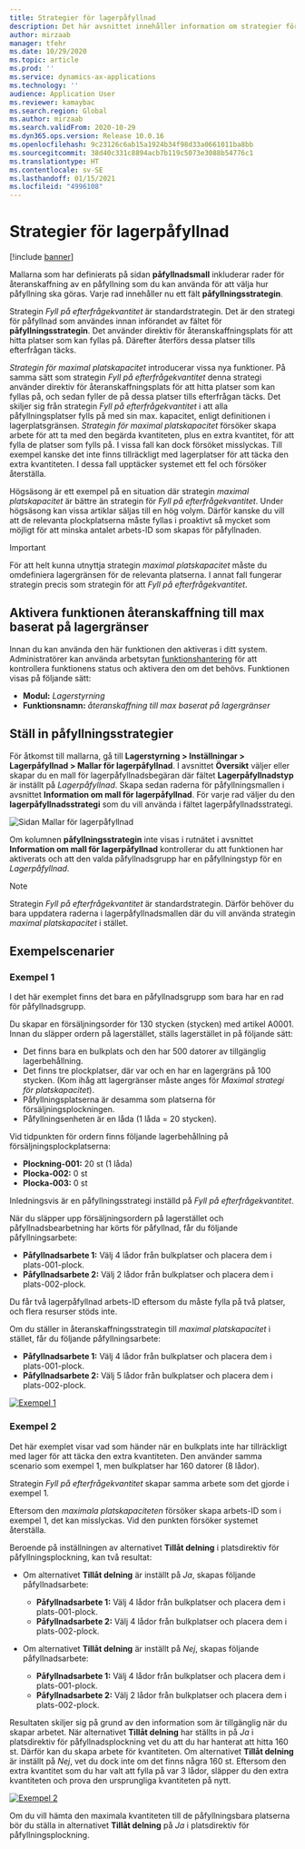```yaml
---
title: Strategier för lagerpåfyllnad
description: Det här avsnittet innehåller information om strategier för påfyllning och förklarar hur du kan använda fältet återanskaffningsstrategi på rader för återanskaffning av en påfyllning för att välja hur påfyllning ska göras.
author: mirzaab
manager: tfehr
ms.date: 10/29/2020
ms.topic: article
ms.prod: ''
ms.service: dynamics-ax-applications
ms.technology: ''
audience: Application User
ms.reviewer: kamaybac
ms.search.region: Global
ms.author: mirzaab
ms.search.validFrom: 2020-10-29
ms.dyn365.ops.version: Release 10.0.16
ms.openlocfilehash: 9c23126c6ab15a1924b34f98d33a0661011ba8bb
ms.sourcegitcommit: 38d40c331c8894acb7b119c5073e3088b54776c1
ms.translationtype: HT
ms.contentlocale: sv-SE
ms.lasthandoff: 01/15/2021
ms.locfileid: "4996108"
---
```

# <a name="replenishment-strategies"></a>Strategier för lagerpåfyllnad

[!include [banner](../includes/banner.md)]

Mallarna som har definierats på sidan **påfyllnadsmall** inkluderar rader för återanskaffning av en påfyllning som du kan använda för att välja hur påfyllning ska göras. Varje rad innehåller nu ett fält **påfyllningsstrategin**.

Strategin *Fyll på efterfrågekvantitet* är standardstrategin. Det är den strategi för påfyllnad som användes innan införandet av fältet för **påfyllningsstrategin**. Det använder direktiv för återanskaffningsplats för att hitta platser som kan fyllas på. Därefter återförs dessa platser tills efterfrågan täcks.

*Strategin för maximal platskapacitet* introducerar vissa nya funktioner. På samma sätt som strategin *Fyll på efterfrågekvantitet* denna strategi använder direktiv för återanskaffningsplats för att hitta platser som kan fyllas på, och sedan fyller de på dessa platser tills efterfrågan täcks. Det skiljer sig från strategin *Fyll på efterfrågekvantitet* i att alla påfyllningsplatser fylls på med sin max. kapacitet, enligt definitionen i lagerplatsgränsen. *Strategin för maximal platskapacitet* försöker skapa arbete för att ta med den begärda kvantiteten, plus en extra kvantitet, för att fylla de platser som fylls på. I vissa fall kan dock försöket misslyckas. Till exempel kanske det inte finns tillräckligt med lagerplatser för att täcka den extra kvantiteten. I dessa fall upptäcker systemet ett fel och försöker återställa.

Högsäsong är ett exempel på en situation där strategin *maximal platskapacitet* är bättre än strategin för *Fyll på efterfrågekvantitet*. Under högsäsong kan vissa artiklar säljas till en hög volym. Därför kanske du vill att de relevanta plockplatserna måste fyllas i proaktivt så mycket som möjligt för att minska antalet arbets-ID som skapas för påfyllnaden.

> [!IMPORTANT]
> För att helt kunna utnyttja strategin *maximal platskapacitet* måste du omdefiniera lagergränsen för de relevanta platserna. I annat fall fungerar strategin precis som strategin för att *Fyll på efterfrågekvantitet*.

## <a name="turn-on-the-replenish-to-max-based-on-stocking-limits-feature"></a>Aktivera funktionen återanskaffning till max baserat på lagergränser

Innan du kan använda den här funktionen den aktiveras i ditt system. Administratörer kan använda arbetsytan [funktionshantering](../../fin-ops-core/fin-ops/get-started/feature-management/feature-management-overview.md) för att kontrollera funktionens status och aktivera den om det behövs. Funktionen visas på följande sätt:

- **Modul:** *Lagerstyrning*
- **Funktionsnamn:** *återanskaffning till max baserat på lagergränser*

## <a name="set-up-replenishment-strategies"></a>Ställ in påfyllningsstrategier

För åtkomst till mallarna, gå till **Lagerstyrning \> Inställningar \> Lagerpåfyllnad \> Mallar för lagerpåfyllnad**. I avsnittet **Översikt** väljer eller skapar du en mall för lagerpåfyllnadsbegäran där fältet **Lagerpåfyllnadstyp** är inställt på *Lagerpåfyllnad*. Skapa sedan raderna för påfyllningsmallen i avsnittet **Information om mall för lagerpåfyllnad**. För varje rad väljer du den **lagerpåfyllnadsstrategi** som du vill använda i fältet lagerpåfyllnadsstrategi.

![Sidan Mallar för lagerpåfyllnad](media/ReplenTempWaveDmdMaxLocCap.png "Sidan Mallar för lagerpåfyllnad")

Om kolumnen **påfyllningsstrategin** inte visas i rutnätet i avsnittet **Information om mall för lagerpåfyllnad** kontrollerar du att funktionen har aktiverats och att den valda påfyllnadsgrupp har en påfyllningstyp för en *Lagerpåfyllnad*.

> [!NOTE]
> Strategin *Fyll på efterfrågekvantitet* är standardstrategin. Därför behöver du bara uppdatera raderna i lagerpåfyllnadsmallen där du vill använda strategin *maximal platskapacitet* i stället.

## <a name="example-scenarios"></a>Exempelscenarier

### <a name="example-1"></a>Exempel 1

I det här exemplet finns det bara en påfyllnadsgrupp som bara har en rad för påfyllnadsgrupp.

Du skapar en försäljningsorder för 130 stycken (stycken) med artikel A0001. Innan du släpper ordern på lagerstället, ställs lagerstället in på följande sätt:

- Det finns bara en bulkplats och den har 500 datorer av tillgänglig lagerbehållning.
- Det finns tre plockplatser, där var och en har en lagergräns på 100 stycken. (Kom ihåg att lagergränser måste anges för *Maximal strategi för platskapacitet*).
- Påfyllningsplatserna är desamma som platserna för försäljningsplockningen.
- Påfyllningsenheten är en låda (1 låda = 20 stycken).

Vid tidpunkten för ordern finns följande lagerbehållning på försäljningsplockplatserna:

- **Plockning-001:** 20 st (1 låda)
- **Plocka-002:** 0 st
- **Plocka-003:** 0 st

Inledningsvis är en påfyllningsstrategi inställd på *Fyll på efterfrågekvantitet*.

När du släpper upp försäljningsordern på lagerstället och påfyllnadsbearbetning har körts för påfyllnad, får du följande påfyllningsarbete:

- **Påfyllnadsarbete 1:** Välj 4 lådor från bulkplatser och placera dem i plats-001-plock.
- **Påfyllnadsarbete 2:** Välj 2 lådor från bulkplatser och placera dem i plats-002-plock.

Du får två lagerpåfyllnad arbets-ID eftersom du måste fylla på två platser, och flera resurser stöds inte.

Om du ställer in återanskaffningsstrategin till *maximal platskapacitet* i stället, får du följande påfyllningsarbete:

- **Påfyllnadsarbete 1:** Välj 4 lådor från bulkplatser och placera dem i plats-001-plock.
- **Påfyllnadsarbete 2:** Välj 5 lådor från bulkplatser och placera dem i plats-002-plock.

[![Exempel 1](media/ReplenTemp_example_1.png "Exempel 1")](media/ReplenTemp_example_1_large.png)

### <a name="example-2"></a>Exempel 2

Det här exemplet visar vad som händer när en bulkplats inte har tillräckligt med lager för att täcka den extra kvantiteten. Den använder samma scenario som exempel 1, men bulkplatser har 160 datorer (8 lådor).

Strategin *Fyll på efterfrågekvantitet* skapar samma arbete som det gjorde i exempel 1.

Eftersom den *maximala platskapaciteten* försöker skapa arbets-ID som i exempel 1, det kan misslyckas. Vid den punkten försöker systemet återställa.

Beroende på inställningen av alternativet **Tillåt delning** i platsdirektiv för påfyllningsplockning, kan två resultat:

- Om alternativet **Tillåt delning** är inställt på *Ja*, skapas följande påfyllnadsarbete:

    - **Påfyllnadsarbete 1:** Välj 4 lådor från bulkplatser och placera dem i plats-001-plock.
    - **Påfyllnadsarbete 2:** Välj 4 lådor från bulkplatser och placera dem i plats-002-plock.

- Om alternativet **Tillåt delning** är inställt på *Nej*, skapas följande påfyllnadsarbete:

    - **Påfyllnadsarbete 1:** Välj 4 lådor från bulkplatser och placera dem i plats-001-plock.
    - **Påfyllnadsarbete 2:** Välj 2 lådor från bulkplatser och placera dem i plats-002-plock.

Resultaten skiljer sig på grund av den information som är tillgänglig när du skapar arbetet. När alternativet **Tillåt delning** har ställts in på *Ja* i platsdirektiv för påfyllnadsplockning vet du att du har hanterat att hitta 160 st. Därför kan du skapa arbete för kvantiteten. Om alternativet **Tillåt delning** är inställt på *Nej*, vet du dock inte om det finns några 160 st. Eftersom den extra kvantitet som du har valt att fylla på var 3 lådor, släpper du den extra kvantiteten och prova den ursprungliga kvantiteten på nytt.

[![Exempel 2](media/ReplenTemp_example_2.png "Exempel 2")](media/ReplenTemp_example_2_large.png)

Om du vill hämta den maximala kvantiteten till de påfyllningsbara platserna bör du ställa in alternativet **Tillåt delning** på *Ja* i platsdirektiv för påfyllningsplockning.
